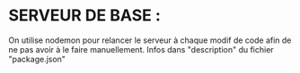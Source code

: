 # SERVEUR DE BASE :
On utilise nodemon pour relancer le serveur à chaque modif de code afin de ne pas avoir à le faire manuellement. Infos dans "description" du fichier "package.json"
